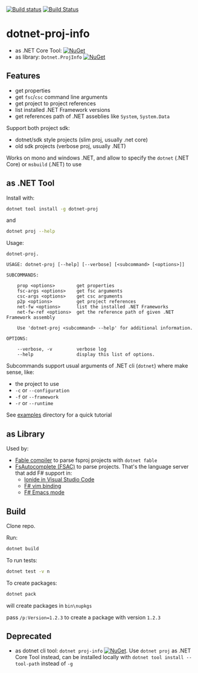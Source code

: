 
[![Build status](https://ci.appveyor.com/api/projects/status/i7piggo87r7k31t2/branch/master?svg=true)](https://ci.appveyor.com/project/enricosada/dotnet-proj-info/branch/master)
[![Build Status](https://travis-ci.org/enricosada/dotnet-proj-info.svg?branch=master)](https://travis-ci.org/enricosada/dotnet-proj-info)

# dotnet-proj-info

- as .NET Core Tool: [![NuGet](https://img.shields.io/nuget/v/dotnet-proj.svg)](https://www.nuget.org/packages/dotnet-proj/)
- as library: `Dotnet.ProjInfo` [![NuGet](https://img.shields.io/nuget/v/Dotnet.ProjInfo.svg)](https://www.nuget.org/packages/Dotnet.ProjInfo)

## Features

- get properties
- get `fsc`/`csc` command line arguments
- get project to project references
- list installed .NET Framework versions
- get references path of .NET asseblies like `System`, `System.Data`

Support both project sdk:

- dotnet/sdk style projects (slim proj, usually .net core)
- old sdk projects (verbose proj, usually .NET)

Works on mono and windows .NET, and allow to specify the `dotnet` (.NET Core) or `msbuild` (.NET) to use

## as .NET Tool

Install with:

```bash
dotnet tool install -g dotnet-proj
```

and

```bash
dotnet proj --help
```

Usage:

```
dotnet-proj.
 
USAGE: dotnet-proj [--help] [--verbose] [<subcommand> [<options>]]

SUBCOMMANDS:

    prop <options>        get properties
    fsc-args <options>    get fsc arguments
    csc-args <options>    get csc arguments
    p2p <options>         get project references
    net-fw <options>      list the installed .NET Frameworks
    net-fw-ref <options>  get the reference path of given .NET Framework assembly

    Use 'dotnet-proj <subcommand> --help' for additional information.

OPTIONS:

    --verbose, -v         verbose log
    --help                display this list of options.
```

Subcommands support usual arguments of .NET cli (`dotnet`) where make sense, like:

- the project to use
- `-c` or `--configuration`
- `-f` or `--framework`
- `-r` or `--runtime`

See [examples](https://github.com/enricosada/dotnet-proj-info/tree/master/examples) directory for a quick tutorial

## as Library

Used by:

- [Fable compiler](https://github.com/fable-compiler/fable) to parse fsproj projects with `dotnet fable`
- [FsAutocomplete (FSAC)](https://github.com/fsharp/FsAutoComplete/) to parse projects. That's the language server that add F# support in:
  - [Ionide in Visual Studio Code](https://github.com/ionide/ionide-vscode-fsharp)
  - [F# vim binding](https://github.com/fsharp/vim-fsharp)
  - [F# Emacs mode](https://github.com/fsharp/emacs-fsharp-mode)

## Build

Clone repo.

Run:

```bash
dotnet build
```

To run tests:

```bash
dotnet test -v n
```

To create packages:

```bash
dotnet pack
```

will create packages in `bin\nupkgs`

pass `/p:Version=1.2.3` to create a package with version `1.2.3`

## Deprecated

- as dotnet cli tool: `dotnet proj-info` [![NuGet](https://img.shields.io/nuget/v/dotnet-proj-info.svg)](https://www.nuget.org/packages/dotnet-proj-info). Use `dotnet proj` as .NET Core Tool instead, can be installed locally with `dotnet tool install --tool-path` instead of `-g`
